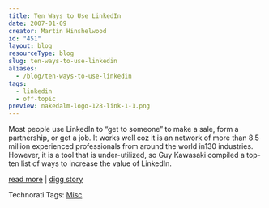 ```yaml
---
title: Ten Ways to Use LinkedIn
date: 2007-01-09
creator: Martin Hinshelwood
id: "451"
layout: blog
resourceType: blog
slug: ten-ways-to-use-linkedin
aliases:
  - /blog/ten-ways-to-use-linkedin
tags:
  - linkedin
  - off-topic
preview: nakedalm-logo-128-link-1-1.png
---
```


Most people use LinkedIn to “get to someone” to make a sale, form a partnership, or get a job. It works well coz it is an network of more than 8.5 million experienced professionals from around the world in130 industries. However, it is a tool that is under-utilized, so Guy Kawasaki compiled a top-ten list of ways to increase the value of LinkedIn.

[read more](http://blog.guykawasaki.com/2007/01/ten_ways_to_use.html) | [digg story](http://digg.com/software/Ten_Ways_to_Use_LinkedIn)

Technorati Tags: [Misc](http://technorati.com/tags/Misc)

